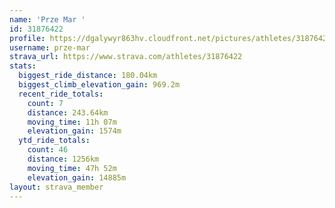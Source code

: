 ```yaml
---
name: 'Prze Mar '
id: 31876422
profile: https://dgalywyr863hv.cloudfront.net/pictures/athletes/31876422/22548952/4/large.jpg
username: prze-mar
strava_url: https://www.strava.com/athletes/31876422
stats:
  biggest_ride_distance: 180.04km
  biggest_climb_elevation_gain: 969.2m
  recent_ride_totals:
    count: 7
    distance: 243.64km
    moving_time: 11h 07m
    elevation_gain: 1574m
  ytd_ride_totals:
    count: 46
    distance: 1256km
    moving_time: 47h 52m
    elevation_gain: 14885m
layout: strava_member
--- 
```

